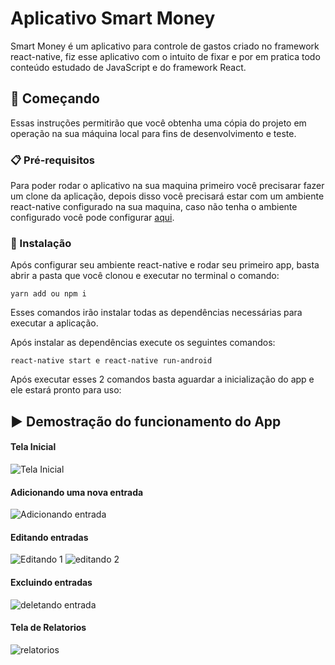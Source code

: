 # Aplicativo Smart Money

Smart Money é um aplicativo para controle de gastos criado no framework react-native, fiz esse aplicativo com o intuito de fixar e por em pratica todo conteúdo estudado de JavaScript e do framework React.

## 🚀 Começando
Essas instruções permitirão que você obtenha uma cópia do projeto em operação na sua máquina local para fins de desenvolvimento e teste.

### 📋 Pré-requisitos

Para poder rodar o aplicativo na sua maquina primeiro você precisarar fazer um clone da aplicação, depois disso você precisará estar com um ambiente react-native configurado na sua maquina, caso não tenha o ambiente configurado você pode configurar <a href="https://reactnative.dev/docs/environment-setup">aqui</a>. 


### 🔧 Instalação

Após configurar seu ambiente react-native e rodar seu primeiro app, basta abrir a pasta que você clonou e executar no terminal o comando:
```
yarn add ou npm i
```
Esses comandos irão instalar todas as dependências necessárias para executar a aplicação.

Após instalar as dependências execute os seguintes comandos:

```
react-native start e react-native run-android
```

Após executar esses 2 comandos basta aguardar a inicialização do app e ele estará pronto para uso:






## ▶️ Demostração do funcionamento do App

#### Tela Inicial
![Tela Inicial](https://user-images.githubusercontent.com/22009598/117081637-aab7f380-ad16-11eb-9fc0-8bea1bf54ec3.gif) 
 
<p>
  
#### Adicionando uma nova entrada
![Adicionando entrada](https://user-images.githubusercontent.com/22009598/117082084-afc97280-ad17-11eb-843b-b59365e64903.gif)

 
#### Editando entradas
![Editando 1](https://user-images.githubusercontent.com/22009598/117082156-df787a80-ad17-11eb-9f01-76b6e08b48a5.gif) ![editando 2](https://user-images.githubusercontent.com/22009598/117082162-e3a49800-ad17-11eb-8fec-41b3647fff40.gif)


#### Excluindo entradas
![deletando entrada](https://user-images.githubusercontent.com/22009598/117082310-4a29b600-ad18-11eb-8068-1d8e70c6ad6c.gif)


#### Tela de Relatorios
![relatorios](https://user-images.githubusercontent.com/22009598/117082350-63cafd80-ad18-11eb-9d80-b35b06ba9304.gif)

